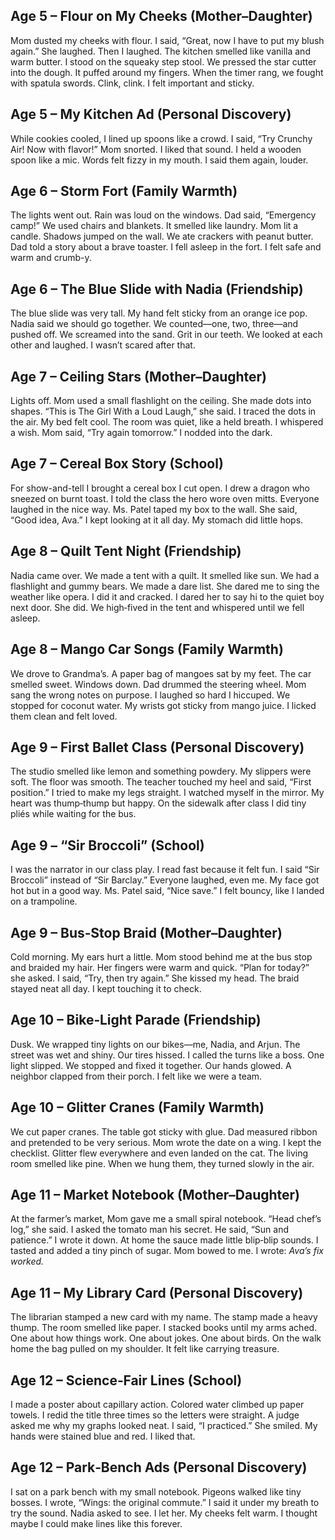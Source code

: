 ## Age 5 – Flour on My Cheeks (Mother–Daughter)

Mom dusted my cheeks with flour. I said, “Great, now I have to put my blush again.” She laughed. Then I laughed. The kitchen smelled like vanilla and warm butter. I stood on the squeaky step stool. We pressed the star cutter into the dough. It puffed around my fingers. When the timer rang, we fought with spatula swords. Clink, clink. I felt important and sticky.

## Age 5 – My Kitchen Ad (Personal Discovery)

While cookies cooled, I lined up spoons like a crowd. I said, “Try Crunchy Air! Now with flavor!” Mom snorted. I liked that sound. I held a wooden spoon like a mic. Words felt fizzy in my mouth. I said them again, louder.

## Age 6 – Storm Fort (Family Warmth)

The lights went out. Rain was loud on the windows. Dad said, “Emergency camp!” We used chairs and blankets. It smelled like laundry. Mom lit a candle. Shadows jumped on the wall. We ate crackers with peanut butter. Dad told a story about a brave toaster. I fell asleep in the fort. I felt safe and warm and crumb-y.

## Age 6 – The Blue Slide with Nadia (Friendship)

The blue slide was very tall. My hand felt sticky from an orange ice pop. Nadia said we should go together. We counted—one, two, three—and pushed off. We screamed into the sand. Grit in our teeth. We looked at each other and laughed. I wasn’t scared after that.

## Age 7 – Ceiling Stars (Mother–Daughter)

Lights off. Mom used a small flashlight on the ceiling. She made dots into shapes. “This is The Girl With a Loud Laugh,” she said. I traced the dots in the air. My bed felt cool. The room was quiet, like a held breath. I whispered a wish. Mom said, “Try again tomorrow.” I nodded into the dark.

## Age 7 – Cereal Box Story (School)

For show-and-tell I brought a cereal box I cut open. I drew a dragon who sneezed on burnt toast. I told the class the hero wore oven mitts. Everyone laughed in the nice way. Ms. Patel taped my box to the wall. She said, “Good idea, Ava.” I kept looking at it all day. My stomach did little hops.

## Age 8 – Quilt Tent Night (Friendship)

Nadia came over. We made a tent with a quilt. It smelled like sun. We had a flashlight and gummy bears. We made a dare list. She dared me to sing the weather like opera. I did it and cracked. I dared her to say hi to the quiet boy next door. She did. We high‑fived in the tent and whispered until we fell asleep.

## Age 8 – Mango Car Songs (Family Warmth)

We drove to Grandma’s. A paper bag of mangoes sat by my feet. The car smelled sweet. Windows down. Dad drummed the steering wheel. Mom sang the wrong notes on purpose. I laughed so hard I hiccuped. We stopped for coconut water. My wrists got sticky from mango juice. I licked them clean and felt loved.

## Age 9 – First Ballet Class (Personal Discovery)

The studio smelled like lemon and something powdery. My slippers were soft. The floor was smooth. The teacher touched my heel and said, “First position.” I tried to make my legs straight. I watched myself in the mirror. My heart was thump‑thump but happy. On the sidewalk after class I did tiny pliés while waiting for the bus.

## Age 9 – “Sir Broccoli” (School)

I was the narrator in our class play. I read fast because it felt fun. I said “Sir Broccoli” instead of “Sir Barclay.” Everyone laughed, even me. My face got hot but in a good way. Ms. Patel said, “Nice save.” I felt bouncy, like I landed on a trampoline.

## Age 9 – Bus‑Stop Braid (Mother–Daughter)

Cold morning. My ears hurt a little. Mom stood behind me at the bus stop and braided my hair. Her fingers were warm and quick. “Plan for today?” she asked. I said, “Try, then try again.” She kissed my head. The braid stayed neat all day. I kept touching it to check.

## Age 10 – Bike‑Light Parade (Friendship)

Dusk. We wrapped tiny lights on our bikes—me, Nadia, and Arjun. The street was wet and shiny. Our tires hissed. I called the turns like a boss. One light slipped. We stopped and fixed it together. Our hands glowed. A neighbor clapped from their porch. I felt like we were a team.

## Age 10 – Glitter Cranes (Family Warmth)

We cut paper cranes. The table got sticky with glue. Dad measured ribbon and pretended to be very serious. Mom wrote the date on a wing. I kept the checklist. Glitter flew everywhere and even landed on the cat. The living room smelled like pine. When we hung them, they turned slowly in the air.

## Age 11 – Market Notebook (Mother–Daughter)

At the farmer’s market, Mom gave me a small spiral notebook. “Head chef’s log,” she said. I asked the tomato man his secret. He said, “Sun and patience.” I wrote it down. At home the sauce made little blip‑blip sounds. I tasted and added a tiny pinch of sugar. Mom bowed to me. I wrote: *Ava’s fix worked.*

## Age 11 – My Library Card (Personal Discovery)

The librarian stamped a new card with my name. The stamp made a heavy thump. The room smelled like paper. I stacked books until my arms ached. One about how things work. One about jokes. One about birds. On the walk home the bag pulled on my shoulder. It felt like carrying treasure.

## Age 12 – Science‑Fair Lines (School)

I made a poster about capillary action. Colored water climbed up paper towels. I redid the title three times so the letters were straight. A judge asked me why my graphs looked neat. I said, “I practiced.” She smiled. My hands were stained blue and red. I liked that.

## Age 12 – Park‑Bench Ads (Personal Discovery)

I sat on a park bench with my small notebook. Pigeons walked like tiny bosses. I wrote, “Wings: the original commute.” I said it under my breath to try the sound. Nadia asked to see. I let her. My cheeks felt warm. I thought maybe I could make lines like this forever.
